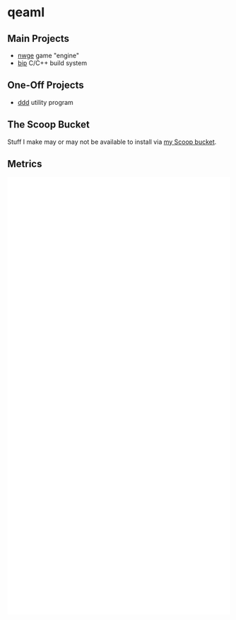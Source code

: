 # qeaml

## Main Projects

* [nwge][nwge] game "engine"
* [bip][bip] C/C++ build system

## One-Off Projects

* [ddd][ddd] utility program

## The Scoop Bucket

Stuff I make may or may not be available to install via [my Scoop bucket][bkt].

## Metrics
[![Metrics](/github-metrics.svg)](https://github.com/lowlighter/metrics)

[nwge]: https://github.com/qeaml/nwge-docs
[bip]: https://github.com/qeaml/bip

[ddd]: https://github.com/qeaml/ddd

[bkt]: https://github.com/qeaml/scoop
